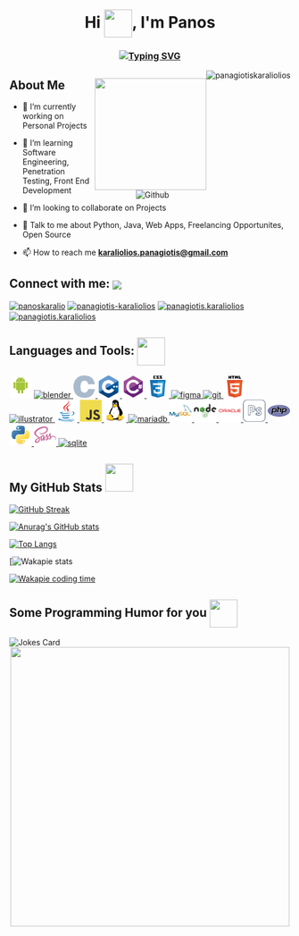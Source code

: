 
<h1 align="center">Hi <img align="center" src = "https://raw.githubusercontent.com/MartinHeinz/MartinHeinz/master/wave.gif" width="50px" height="50px">, I'm Panos</h1>
<h3 align="center">
    <a href="https://git.io/typing-svg">
        <img src="https://readme-typing-svg.demolab.com?font=Fira+Code&pause=1000&color=00F1F7&center=true&width=435&lines=Full+stack+web+and+mobile+developer;Experienced+UI%2FUX+designer;Always+learning+new+things" alt="Typing SVG" />
    </a>
</h3>


<p align="right"> 
    <img align="right" src="https://komarev.com/ghpvc/?username=panagiotiskaraliolios&label=Profile%20views&color=0e75b6&style=for-the-badge" alt="panagiotiskaraliolios" /> 
<!--     <img href="https://codetime.dev" alt="Custom badge" src="https://img.shields.io/endpoint?style=for-the-badge&url=https%3A%2F%2Fapi.codetime.dev%2Fshield%3Fid%3D17212%26project%3D%26in%3D31536000000"> -->
</p>

<!--
<p align="left"> <a href="https://twitter.com/panoskaralio" target="_blank"><img src="https://img.shields.io/twitter/follow/panoskaralio?logo=twitter&style=for-the-badge" alt="panoskaralio" /></a> </p>
-->

<h2> About Me <img align="right" src = "https://media0.giphy.com/media/KDDpcKigbfFpnejZs6/giphy.gif?cid=ecf05e47oy6f4zjs8g1qoiystc56cu7r9tb8a1fe76e05oty&rid=giphy.gif" width="200px" height="200px" margin="100px"></h2>

<img width="55%" align="right" alt="Github" src="https://raw.githubusercontent.com/onimur/.github/master/.resources/git-header.svg" />


- 🔭 I’m currently working on Personal Projects

- 🌱 I’m learning Software Engineering, Penetration Testing, Front End Development

- 👯 I’m looking to collaborate on Projects 

- 💬 Talk to me about Python, Java, Web Apps, Freelancing Opportunites, Open Source 

- 📫 How to reach me **karaliolios.panagiotis@gmail.com**

<h2 align="left">Connect with me: <img align="center" src='https://raw.githubusercontent.com/ShahriarShafin/ShahriarShafin/main/Assets/handshake.gif' width="" height="50px"> </h2>
<p align="left">

<a href="https://twitter.com/panoskaralio" target="_blank">
  <img align="center" src="https://raw.githubusercontent.com/rahuldkjain/github-profile-readme-generator/master/src/images/icons/Social/twitter.svg" alt="panoskaralio" height="30" width="40" /></a>
<a href="https://linkedin.com/in/panagiotis-karaliolios" target="_blank">
  <img align="center" src="https://raw.githubusercontent.com/rahuldkjain/github-profile-readme-generator/master/src/images/icons/Social/linked-in-alt.svg" alt="panagiotis-karaliolios" height="30" width="40" /></a>
<a href="https://fb.com/panagiotis.karaliolios" target="_blank">
  <img align="center" src="https://raw.githubusercontent.com/rahuldkjain/github-profile-readme-generator/master/src/images/icons/Social/facebook.svg" alt="panagiotis.karaliolios" height="30" width="40" /></a>
<a href="https://instagram.com/panagiotis.karaliolios" target="_blank">
  <img align="center" src="https://raw.githubusercontent.com/rahuldkjain/github-profile-readme-generator/master/src/images/icons/Social/instagram.svg" alt="panagiotis.karaliolios" height="30" width="40" /></a>
</p>

<h2 align="left">Languages and Tools: <img align="center" src = "https://media2.giphy.com/media/QssGEmpkyEOhBCb7e1/giphy.gif?cid=ecf05e47a0n3gi1bfqntqmob8g9aid1oyj2wr3ds3mg700bl&rid=giphy.gif" width="50px" height="50px"> </h2>
<p align="left"> <a  href="https://developer.android.com" style="text-decoration:none;" target="_blank"> <img src="https://raw.githubusercontent.com/devicons/devicon/master/icons/android/android-original-wordmark.svg" alt="android" width="40" height="40"/> </a> <a href="https://www.blender.org/" target="_blank"> <img src="https://download.blender.org/branding/community/blender_community_badge_white.svg" alt="blender" width="40" height="40"/> </a> <a href="https://www.cprogramming.com/" target="_blank"> <img src="https://raw.githubusercontent.com/devicons/devicon/master/icons/c/c-original.svg" alt="c" width="40" height="40"/> </a> <a href="https://www.w3schools.com/cpp/" target="_blank"> <img src="https://raw.githubusercontent.com/devicons/devicon/master/icons/cplusplus/cplusplus-original.svg" alt="cplusplus" width="40" height="40"/> </a> <a href="https://www.w3schools.com/cs/" target="_blank"> <img src="https://raw.githubusercontent.com/devicons/devicon/master/icons/csharp/csharp-original.svg" alt="csharp" width="40" height="40"/> </a> <a href="https://www.w3schools.com/css/" target="_blank"> <img src="https://raw.githubusercontent.com/devicons/devicon/master/icons/css3/css3-original-wordmark.svg" alt="css3" width="40" height="40"/> </a> <a href="https://www.figma.com/" target="_blank"> <img src="https://www.vectorlogo.zone/logos/figma/figma-icon.svg" alt="figma" width="40" height="40"/> </a> <a href="https://git-scm.com/" target="_blank"> <img src="https://www.vectorlogo.zone/logos/git-scm/git-scm-icon.svg" alt="git" width="40" height="40"/> </a> <a href="https://www.w3.org/html/" target="_blank"> <img src="https://raw.githubusercontent.com/devicons/devicon/master/icons/html5/html5-original-wordmark.svg" alt="html5" width="40" height="40"/> </a> <a href="https://www.adobe.com/in/products/illustrator.html" target="_blank"> <img src="https://www.vectorlogo.zone/logos/adobe_illustrator/adobe_illustrator-icon.svg" alt="illustrator" width="40" height="40"/> </a> <a href="https://www.java.com" target="_blank"> <img src="https://raw.githubusercontent.com/devicons/devicon/master/icons/java/java-original.svg" alt="java" width="40" height="40"/> </a> <a href="https://developer.mozilla.org/en-US/docs/Web/JavaScript" target="_blank"> <img src="https://raw.githubusercontent.com/devicons/devicon/master/icons/javascript/javascript-original.svg" alt="javascript" width="40" height="40"/> </a> <a href="https://www.linux.org/" target="_blank"> <img src="https://raw.githubusercontent.com/devicons/devicon/master/icons/linux/linux-original.svg" alt="linux" width="40" height="40"/> </a> <a href="https://mariadb.org/" target="_blank"> <img src="https://www.vectorlogo.zone/logos/mariadb/mariadb-icon.svg" alt="mariadb" width="40" height="40"/> </a> <a href="https://www.mysql.com/" target="_blank"> <img src="https://raw.githubusercontent.com/devicons/devicon/master/icons/mysql/mysql-original-wordmark.svg" alt="mysql" width="40" height="40"/> </a> <a href="https://nodejs.org" target="_blank"> <img src="https://raw.githubusercontent.com/devicons/devicon/master/icons/nodejs/nodejs-original-wordmark.svg" alt="nodejs" width="40" height="40"/> </a> <a href="https://www.oracle.com/" target="_blank"> <img src="https://raw.githubusercontent.com/devicons/devicon/master/icons/oracle/oracle-original.svg" alt="oracle" width="40" height="40"/> </a> <a href="https://www.photoshop.com/en" target="_blank"> <img src="https://raw.githubusercontent.com/devicons/devicon/master/icons/photoshop/photoshop-line.svg" alt="photoshop" width="40" height="40"/> </a> <a href="https://www.php.net" target="_blank"> <img src="https://raw.githubusercontent.com/devicons/devicon/master/icons/php/php-original.svg" alt="php" width="40" height="40"/> </a> <a href="https://www.python.org" target="_blank"> <img src="https://raw.githubusercontent.com/devicons/devicon/master/icons/python/python-original.svg" alt="python" width="40" height="40"/> </a> <a href="https://sass-lang.com" target="_blank"> <img src="https://raw.githubusercontent.com/devicons/devicon/master/icons/sass/sass-original.svg" alt="sass" width="40" height="40"/> </a> <a href="https://www.sqlite.org/" target="_blank"> <img src="https://www.vectorlogo.zone/logos/sqlite/sqlite-icon.svg" alt="sqlite" width="40" height="40"/> </a> </p>



<h2> My GitHub Stats <img src='https://media1.giphy.com/media/du3J3cXyzhj75IOgvA/giphy.gif?cid=ecf05e47x2g034i9pzwtzzsd3xgg2w9nr94t4tflbbgo3008&rid=giphy.gif' width="50px" height="50px"> </h2>

[![GitHub Streak](https://streak-stats.demolab.com?user=PanagiotisKaraliolios&theme=cobalt&hide_border=true&background=0D1117&stroke=52F8EB&ring=52F8EB&currStreakNum=E4E4E4&sideNums=52F8EB&fire=52F8EB&currStreakLabel=E4E4E4&sideLabels=E4E4E4&dates=52F8EB&border=DD2727)](https://git.io/streak-stats)

<!--
**PanagiotisKaraliolios/PanagiotisKaraliolios** is a ✨ _special_ ✨ repository because its `README.md` (this file) appears on your GitHub profile.

Here are some ideas to get you started:

- 🔭 I’m currently working on ...
- 🌱 I’m currently learning ...
- 👯 I’m looking to collaborate on ...
- 🤔 I’m looking for help with ...
- 💬 Ask me about ...
- 📫 How to reach me: ...
- 😄 Pronouns: ...
- ⚡ Fun fact: ...
-->


<!--
<a href="https://github.com/anuraghazra/github-readme-stats" target="_blank" style="text-decoration:none;">
  <img align="center" src="https://github-readme-stats.vercel.app/api?username=PanagiotisKaraliolios&title_color=52F9EB&text_color=e4e4e4&icon_color=42DBCA&bg_color=0,530890,dd4b69&count_private=true&show_icons=true&include_all_commits=true&count_private=true&hide_border=true" alt="panagiotiskaraliolios"/>
</a>
<a href="https://github.com/anuraghazra/github-readme-stats" target="_blank" style="text-decoration:none;">
  <img align="center" src="https://github-readme-stats.vercel.app/api/top-langs/?username=PanagiotisKaraliolios&title_color=52F9EB&text_color=e4e4e4&bg_color=0,dd4b69,530890&layout=compact&hide_border=true&langs_count=10&cache_seconds=2000" alt="panagiotiskaraliolios"/>
</a>
![Metrics](/github-metrics.svg)
-->
[![Anurag's GitHub stats](https://github-readme-stats.vercel.app/api?username=PanagiotisKaraliolios&count_private=true&show_icons=true&theme=tokyonight&include_all_commits=true&count_private=true&show_owner=true)](https://github.com/PanagiotisKaraliolios/github-readme-stats)

[![Top Langs](https://github-readme-stats.vercel.app/api/top-langs/?username=PanagiotisKaraliolios&theme=tokyonight&layout=compact)](https://github.com/PanagiotisKaraliolios/github-readme-stats)

[![Wakapie stats](https://github-readme-stats.vercel.app/api/wakatime?username=karalioliospanagiotis&api_domain=wakapi.karaliolios.dev&bg_color=1A202C&title_color=2F855A&icon_color=2F855A&text_color=ffffff&custom_title=Wakapi.dev+Stats+%28All+Time%29&layout=compact&range=last_7_days)

[![Wakapie coding time](https://img.shields.io/endpoint?style=for-the-badge&color=blue&url=https://wakapi.karaliolios.dev/api/compat/shields/v1/karalioliospanagiotis/interval:30_days&label=last%2030d)](https://github.com/PanagiotisKaraliolios/github-readme-stats)


<h2> Some Programming Humor for you <img align ='center' src='https://media.giphy.com/media/QWvra259h4LCvdJnxP/giphy.gif' width="50px" height="50px">
</h2>

<img src="https://readme-jokes.vercel.app/api?theme=react" alt="Jokes Card" />


<div align="center">
    <img width="500px" height="500px" src="https://media.giphy.com/media/JR7iS0j2YwfW9mopu3/giphy.gif">
</div>
